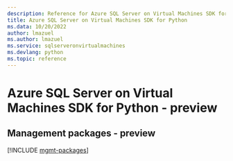```yaml
---
description: Reference for Azure SQL Server on Virtual Machines SDK for Python
title: Azure SQL Server on Virtual Machines SDK for Python
ms.data: 10/20/2022
author: lmazuel
ms.author: lmazuel
ms.service: sqlserveronvirtualmachines
ms.devlang: python
ms.topic: reference
---
```

# Azure SQL Server on Virtual Machines SDK for Python - preview

## Management packages - preview
[!INCLUDE [mgmt-packages](sql-server-on-virtual-machines-mgmt-index.md)]